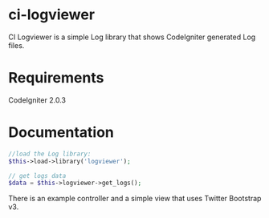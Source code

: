 # ci-logviewer

CI Logviewer is a simple Log library that shows CodeIgniter generated Log files.

# Requirements

CodeIgniter 2.0.3

# Documentation

```php
//load the Log library:
$this->load->library('logviewer');

// get logs data
$data = $this->logviewer->get_logs();

```

There is an example controller and a simple view that uses Twitter Bootstrap v3.

